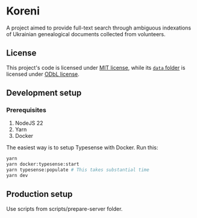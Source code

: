 # Koreni

A project aimed to provide full-text search through ambiguous indexations of Ukrainian genealogical documents collected from volunteers.

## License

This project's code is licensed under [MIT license](./LICENSE.txt), while its [`data` folder](./data/) is licensed under [ODbL license]('./data/LICENSE.md).

## Development setup

### Prerequisites

1. NodeJS 22
2. Yarn
3. Docker

The easiest way is to setup Typesense with Docker. Run this:

```sh
yarn
yarn docker:typesense:start
yarn typesense:populate # This takes substantial time
yarn dev
```

## Production setup

Use scripts from scripts/prepare-server folder.
